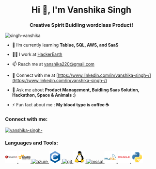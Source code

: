 <h1 align="center">Hi 👋, I'm Vanshika Singh</h1>
<h3 align="center">Creative Spirit Buidling wordclass Product!</h3>

<p align="left"> <img src="https://komarev.com/ghpvc/?username=singh-vanshika&label=Profile%20views&color=0e75b6&style=flat" alt="singh-vanshika" /> </p>

- 🌱 I’m currently learning **Tablue, SQL, AWS, and SaaS**

- 👨‍💻 I work at [HackerEarth](https://www.hackerearth.com)

- 📫 Reach me at [vanshika220@gmail.com](mailto:vanshika220@gmail.com)

- 🔭 Connect with me at [https://www.linkedin.com/in/vanshika-singh-/](https://www.linkedin.com/in/vanshika-singh-/)

- 💬 Ask me about **Product Management, Buidling Saas Solution, Hackathon, Space & Animals :)**

- ⚡ Fun fact about me : **My blood type is coffee ☕**

<h3 align="left">Connect with me:</h3>
<p align="left">
<a href="https://linkedin.com/in/vanshika-singh-" target="blank"><img align="center" src="https://raw.githubusercontent.com/rahuldkjain/github-profile-readme-generator/master/src/images/icons/Social/linked-in-alt.svg" alt="vanshika-singh-" height="30" width="40" /></a>
</p>

<h3 align="left">Languages and Tools:</h3>
<p align="left"> <a href="https://angular.io" target="_blank"> <img src="https://raw.githubusercontent.com/devicons/devicon/master/icons/angularjs/angularjs-original-wordmark.svg" alt="angularjs" width="40" height="40"/> </a> <a href="https://aws.amazon.com" target="_blank"> <img src="https://raw.githubusercontent.com/devicons/devicon/master/icons/amazonwebservices/amazonwebservices-original-wordmark.svg" alt="aws" width="40" height="40"/> </a> <a href="https://azure.microsoft.com/en-in/" target="_blank"> <img src="https://www.vectorlogo.zone/logos/microsoft_azure/microsoft_azure-icon.svg" alt="azure" width="40" height="40"/> </a> <a href="https://www.cprogramming.com/" target="_blank"> <img src="https://raw.githubusercontent.com/devicons/devicon/master/icons/c/c-original.svg" alt="c" width="40" height="40"/> </a> <a href="https://git-scm.com/" target="_blank"> <img src="https://www.vectorlogo.zone/logos/git-scm/git-scm-icon.svg" alt="git" width="40" height="40"/> </a> <a href="https://www.linux.org/" target="_blank"> <img src="https://raw.githubusercontent.com/devicons/devicon/master/icons/linux/linux-original.svg" alt="linux" width="40" height="40"/> </a> <a href="https://www.microsoft.com/en-us/sql-server" target="_blank"> <img src="https://www.svgrepo.com/show/303229/microsoft-sql-server-logo.svg" alt="mssql" width="40" height="40"/> </a> <a href="https://www.mysql.com/" target="_blank"> <img src="https://raw.githubusercontent.com/devicons/devicon/master/icons/mysql/mysql-original-wordmark.svg" alt="mysql" width="40" height="40"/> </a> <a href="https://www.oracle.com/" target="_blank"> <img src="https://raw.githubusercontent.com/devicons/devicon/master/icons/oracle/oracle-original.svg" alt="oracle" width="40" height="40"/> </a> <a href="https://www.python.org" target="_blank"> <img src="https://raw.githubusercontent.com/devicons/devicon/master/icons/python/python-original.svg" alt="python" width="40" height="40"/> </a> </p>

